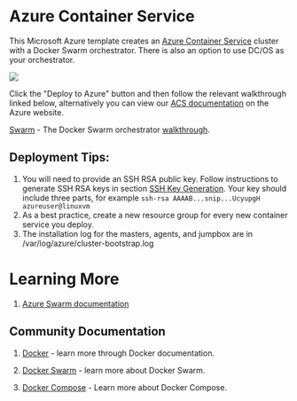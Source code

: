 # Azure Container Service

This Microsoft Azure template creates an [Azure Container Service](https://azure.microsoft.com/en-us/services/container-service/) cluster with a Docker Swarm orchestrator. There is also an option to use DC/OS as your orchestrator.

<a href="https://portal.azure.com/#create/Microsoft.Template/uri/https%3A%2F%2Fraw.githubusercontent.com%2FAzure%2Fazure-quickstart-templates%2Fmaster%2F101-acs-swarm%2Fazuredeploy.json" target="_blank"><img src="http://azuredeploy.net/deploybutton.png"/></a>

Click the "Deploy to Azure" button and then follow the relevant walkthrough linked below, alternatively you can view our [ACS documentation](https://azure.microsoft.com/en-us/documentation/services/container-service/) on the Azure website.

[Swarm](https://github.com/Azure/acs-engine/blob/master/docs/swarm.md#walkthrough) - The Docker Swarm orchestrator [walkthrough](https://github.com/Azure/acs-engine/blob/master/docs/swarm.md#walkthrough).

## Deployment Tips:
1. You will need to provide an SSH RSA public key.  Follow instructions to generate SSH RSA keys in section [SSH Key Generation](https://github.com/Azure/azure-quickstart-templates/blob/master/101-acs-dcos/docs/SSHKeyManagement.md#ssh-key-generation).  Your key should include three parts, for example ```ssh-rsa AAAAB...snip...UcyupgH azureuser@linuxvm```
2. As a best practice, create a new resource group for every new container service you deploy.
3. The installation log for the masters, agents, and jumpbox are in /var/log/azure/cluster-bootstrap.log

# Learning More

1. [Azure Swarm documentation](https://azure.microsoft.com/en-us/documentation/services/container-service/)

## Community Documentation

1. [Docker](https://docs.docker.com/) - learn more through Docker documentation.

2. [Docker Swarm](https://docs.docker.com/swarm/overview/) - learn more about Docker Swarm.

3. [Docker Compose](https://docs.docker.com/compose/overview/) - Learn more about Docker Compose.